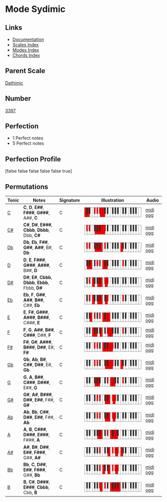 # Mode Sydimic

## Links

- [Documentation](index.md)
- [Scales Index](Scales.md)
- [Modes Index](Modes.md)
- [Chords Index](Chords.md)

## Parent Scale

[Dathimic](ScaleDathimic.md)

## Number

[3397](https://ianring.com/musictheory/scales/3397)

## Perfection

- 1 Perfect notes
- 5 Perfect notes

## Perfection Profile

[false false false false false true]

## Permutations

| Tonic | Notes | Signature | Illustration | Audio |
|-------|-------|-----------|--------------|-------|
| [C](ModeCNaturalSydimic.md) | **C**, **D**, **E##**, **F###**, **G###**, A##, **C** | C | ![CNaturalSydimic](ModeCNaturalSydimic.png) | [midi](ModeCNaturalSydimic.mid) [ogg](ModeCNaturalSydimic.ogg) |
| [C#](ModeCSharpSydimic.md) | **C#**, **D#**, **E###**, **Cbbb**, **Dbbb**, Dbb, **C#** | C | ![CSharpSydimic](ModeCSharpSydimic.png) | [midi](ModeCSharpSydimic.mid) [ogg](ModeCSharpSydimic.ogg) |
| [Db](ModeDFlatSydimic.md) | **Db**, **Eb**, **F##**, **G##**, **A##**, B#, **Db** | C | ![DFlatSydimic](ModeDFlatSydimic.png) | [midi](ModeDFlatSydimic.mid) [ogg](ModeDFlatSydimic.ogg) |
| [D](ModeDNaturalSydimic.md) | **D**, **E**, **F###**, **G###**, **A###**, B##, **D** | C | ![DNaturalSydimic](ModeDNaturalSydimic.png) | [midi](ModeDNaturalSydimic.mid) [ogg](ModeDNaturalSydimic.ogg) |
| [D#](ModeDSharpSydimic.md) | **D#**, **E#**, **Cbbb**, **Dbbb**, **Ebbb**, Fbbb, **D#** | C | ![DSharpSydimic](ModeDSharpSydimic.png) | [midi](ModeDSharpSydimic.mid) [ogg](ModeDSharpSydimic.ogg) |
| [Eb](ModeEFlatSydimic.md) | **Eb**, **F**, **G##**, **A##**, **B##**, C##, **Eb** | C | ![EFlatSydimic](ModeEFlatSydimic.png) | [midi](ModeEFlatSydimic.mid) [ogg](ModeEFlatSydimic.ogg) |
| [E](ModeENaturalSydimic.md) | **E**, **F#**, **G###**, **A###**, **B###**, C###, **E** | C | ![ENaturalSydimic](ModeENaturalSydimic.png) | [midi](ModeENaturalSydimic.mid) [ogg](ModeENaturalSydimic.ogg) |
| [F](ModeFNaturalSydimic.md) | **F**, **G**, **A##**, **B##**, **C###**, D##, **F** | C | ![FNaturalSydimic](ModeFNaturalSydimic.png) | [midi](ModeFNaturalSydimic.mid) [ogg](ModeFNaturalSydimic.ogg) |
| [F#](ModeFSharpSydimic.md) | **F#**, **G#**, **A###**, **B###**, **D##**, E#, **F#** | C | ![FSharpSydimic](ModeFSharpSydimic.png) | [midi](ModeFSharpSydimic.mid) [ogg](ModeFSharpSydimic.ogg) |
| [Gb](ModeGFlatSydimic.md) | **Gb**, **Ab**, **B#**, **C##**, **D##**, E#, **Gb** | C | ![GFlatSydimic](ModeGFlatSydimic.png) | [midi](ModeGFlatSydimic.mid) [ogg](ModeGFlatSydimic.ogg) |
| [G](ModeGNaturalSydimic.md) | **G**, **A**, **B##**, **C###**, **D###**, E##, **G** | C | ![GNaturalSydimic](ModeGNaturalSydimic.png) | [midi](ModeGNaturalSydimic.mid) [ogg](ModeGNaturalSydimic.ogg) |
| [G#](ModeGSharpSydimic.md) | **G#**, **A#**, **B###**, **D##**, **E##**, F##, **G#** | C | ![GSharpSydimic](ModeGSharpSydimic.png) | [midi](ModeGSharpSydimic.mid) [ogg](ModeGSharpSydimic.ogg) |
| [Ab](ModeAFlatSydimic.md) | **Ab**, **Bb**, **C##**, **D##**, **E##**, F##, **Ab** | C | ![AFlatSydimic](ModeAFlatSydimic.png) | [midi](ModeAFlatSydimic.mid) [ogg](ModeAFlatSydimic.ogg) |
| [A](ModeANaturalSydimic.md) | **A**, **B**, **C###**, **D###**, **E###**, F###, **A** | C | ![ANaturalSydimic](ModeANaturalSydimic.png) | [midi](ModeANaturalSydimic.mid) [ogg](ModeANaturalSydimic.ogg) |
| [A#](ModeASharpSydimic.md) | **A#**, **B#**, **D##**, **E##**, **F###**, G##, **A#** | C | ![ASharpSydimic](ModeASharpSydimic.png) | [midi](ModeASharpSydimic.mid) [ogg](ModeASharpSydimic.ogg) |
| [Bb](ModeBFlatSydimic.md) | **Bb**, **C**, **D##**, **E##**, **F###**, G##, **Bb** | C | ![BFlatSydimic](ModeBFlatSydimic.png) | [midi](ModeBFlatSydimic.mid) [ogg](ModeBFlatSydimic.ogg) |
| [B](ModeBNaturalSydimic.md) | **B**, **C#**, **D###**, **E###**, **Cbbb**, Cbb, **B** | C | ![BNaturalSydimic](ModeBNaturalSydimic.png) | [midi](ModeBNaturalSydimic.mid) [ogg](ModeBNaturalSydimic.ogg) |
